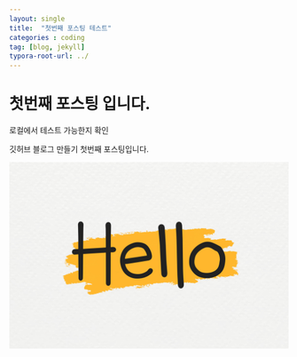 ```yaml
---
layout: single
title:  "첫번째 포스팅 테스트"
categories : coding
tag: [blog, jekyll]
typora-root-url: ../
---
```


# 첫번째 포스팅 입니다.

로컬에서 테스트 가능한지 확인

깃허브 블로그 만들기 첫번째 포스팅입니다.

![v813-aew-22](/images/2024-09-03-first/v813-aew-22-5538214.jpg)

